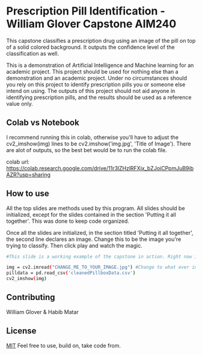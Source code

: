 #  Prescription Pill Identification - William Glover Capstone AIM240

This capstone classifies a prescription drug using an image of the pill on top of a solid colored background. It outputs the confidence level of the classification as well. 

This is a demonstration of Artificial Intelligence and Machine learning for an academic project. This project should be used for nothing else than a demonstration and an academic project. Under no circumstances should you rely on this project to identify prescription pills you or someone else intend on using. The outputs of this project should not aid anyone in identifying prescription pills, and the results should be used as a reference value only. 

## Colab vs Notebook

I recommend running this in colab, otherwise you'll have to adjust the cv2_imshow(img) lines to be cv2.imshow('img.jpg', 'Title of Image'). There are alot of outputs, so the best bet would be to run the colab file. 

colab url: https://colab.research.google.com/drive/11r3lZHzlRFXjx_bZJoiCPpmJuB9ibAZR?usp=sharing


## How to use

All the top slides are methods used by this program. All slides should be initialized, except for the slides contained in the section 'Putting it all together'. This was done to keep code organized. 

Once all the slides are initialized, in the section titled 'Putting it all together', the second line declares an image. Change this to be the image you're trying to classify. Then click play and watch the magic. 

```bash
#This slide is a working example of the capstone in action. Right now images need to be individual. 

img = cv2.imread("CHANGE_ME_TO_YOUR_IMAGE.jpg") #Change to what ever image is being passed in
pilldata = pd.read_csv('cleanedPillboxData.csv')
cv2_imshow(img)
```

## Contributing
William Glover & 
Habib Matar

## License
[MIT](https://choosealicense.com/licenses/mit/) Feel free to use, build on, take code from. 